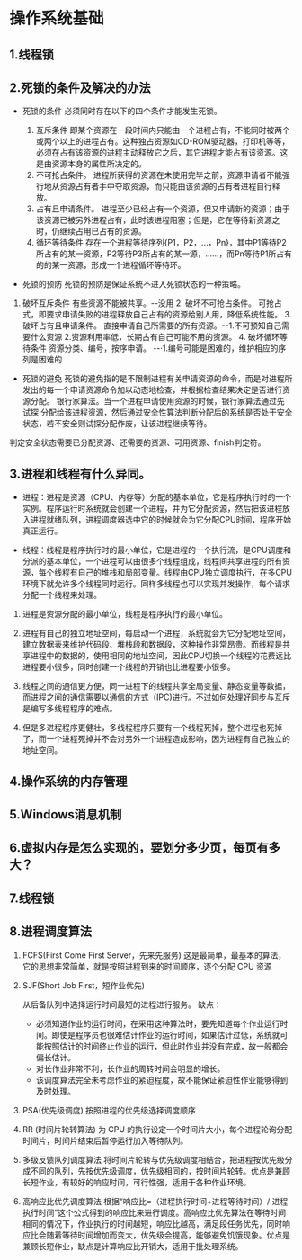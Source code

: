 # 操作系统基础

## 1.线程锁

## 2.死锁的条件及解决的办法

- 死锁的条件
    必须同时存在以下的四个条件才能发生死锁。

    1. 互斥条件
    即某个资源在一段时间内只能由一个进程占有，不能同时被两个或两个以上的进程占有。这种独占资源如CD-ROM驱动器，打印机等等，必须在占有该资源的进程主动释放它之后，其它进程才能占有该资源。这是由资源本身的属性所决定的。
    2. 不可抢占条件。
    进程所获得的资源在未使用完毕之前，资源申请者不能强行地从资源占有者手中夺取资源，而只能由该资源的占有者进程自行释放。
    3. 占有且申请条件。
    进程至少已经占有一个资源，但又申请新的资源；由于该资源已被另外进程占有，此时该进程阻塞；但是，它在等待新资源之时，仍继续占用已占有的资源。
    4. 循环等待条件
    存在一个进程等待序列{P1，P2，...，Pn}，其中P1等待P2所占有的某一资源，P2等待P3所占有的某一源，......，而Pn等待P1所占有的的某一资源，形成一个进程循环等待环。

- 死锁的预防
死锁的预防是保证系统不进入死锁状态的一种策略。

1. 破坏互斥条件
    有些资源不能被共享。--没用
    2. 破坏不可抢占条件。
    可抢占式，即要求申请失败的进程释放自己占有的资源给别人用，降低系统性能。
    3. 破坏占有且申请条件。
    直接申请自己所需要的所有资源。--1.不可预知自己需要什么资源  2.资源利用率低，长期占有自己可能不用的资源。
    4. 破坏循环等待条件
    资源分类、编号，按序申请。 --·1.编号可能是困难的，维护相应的序列是困难的

- 死锁的避免
死锁的避免指的是不限制进程有关申请资源的命令，而是对进程所发出的每一个申请资源命令加以动态地检查，并根据检查结果决定是否进行资源分配。
银行家算法。当一个进程申请使用资源的时候，银行家算法通过先 试探 分配给该进程资源，然后通过安全性算法判断分配后的系统是否处于安全状态，若不安全则试探分配作废，让该进程继续等待。

判定安全状态需要已分配资源、还需要的资源、可用资源、finish判定符。

## 3.进程和线程有什么异同。

- 进程：进程是资源（CPU、内存等）分配的基本单位，它是程序执行时的一个实例。程序运行时系统就会创建一个进程，并为它分配资源，然后把该进程放入进程就绪队列，进程调度器选中它的时候就会为它分配CPU时间，程序开始真正运行。

- 线程：线程是程序执行时的最小单位，它是进程的一个执行流，是CPU调度和分派的基本单位，一个进程可以由很多个线程组成，线程间共享进程的所有资源，每个线程有自己的堆栈和局部变量。线程由CPU独立调度执行，在多CPU环境下就允许多个线程同时运行。同样多线程也可以实现并发操作，每个请求分配一个线程来处理。


1. 进程是资源分配的最小单位，线程是程序执行的最小单位。

2. 进程有自己的独立地址空间，每启动一个进程，系统就会为它分配地址空间，建立数据表来维护代码段、堆栈段和数据段，这种操作非常昂贵。而线程是共享进程中的数据的，使用相同的地址空间，因此CPU切换一个线程的花费远比进程要小很多，同时创建一个线程的开销也比进程要小很多。

3. 线程之间的通信更方便，同一进程下的线程共享全局变量、静态变量等数据，而进程之间的通信需要以通信的方式（IPC)进行。不过如何处理好同步与互斥是编写多线程程序的难点。

4. 但是多进程程序更健壮，多线程程序只要有一个线程死掉，整个进程也死掉了，而一个进程死掉并不会对另外一个进程造成影响，因为进程有自己独立的地址空间。

## 4.操作系统的内存管理

## 5.Windows消息机制

## 6.虚拟内存是怎么实现的，要划分多少页，每页有多大？

## 7.线程锁

## 8.进程调度算法

1. FCFS(First Come First Server，先来先服务)
    这是最简单，最基本的算法，它的思想非常简单，就是按照进程到来的时间顺序，逐个分配 CPU 资源 
2. SJF(Short Job First，短作业优先)

    从后备队列中选择运行时间最短的进程进行服务。
    缺点：
    - 必须知道作业的运行时间，在采用这种算法时，要先知道每个作业运行时间。即使是程序员也很难估计作业的运行时间，如果估计过低，系统就可能按照估计的时间终止作业的运行，但此时作业并没有完成，故一般都会偏长估计。
    - 对长作业非常不利，长作业的周转时间会明显的增长。
    - 该调度算法完全未考虑作业的紧迫程度，故不能保证紧迫性作业能够得到及时处理。
3. PSA(优先级调度)
    按照进程的优先级选择调度顺序
4. RR (时间片轮转算法)
    为 CPU 的执行设定一个时间片大小，每个进程轮询分配时间片，时间片结束后暂停运行加入等待队列。
5. 多级反馈队列调度算法
    将时间片轮转与优先级调度相结合，把进程按优先级分成不同的队列，先按优先级调度，优先级相同的，按时间片轮转。优点是兼顾长短作业，有较好的响应时间，可行性强，适用于各种作业环境。
6. 高响应比优先调度算法
    根据“响应比=（进程执行时间+进程等待时间）/ 进程执行时间”这个公式得到的响应比来进行调度。高响应比优先算法在等待时间相同的情况下，作业执行的时间越短，响应比越高，满足段任务优先，同时响应比会随着等待时间增加而变大，优先级会提高，能够避免饥饿现象。优点是兼顾长短作业，缺点是计算响应比开销大，适用于批处理系统。
